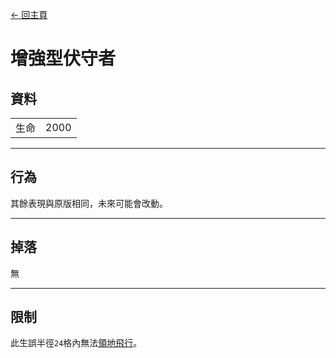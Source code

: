 [← 回主頁](../)
# 增強型伏守者

## 資料
<table>
    <tr><td align="end">生命</td><td>2000</td></tr>
</table>

---

## 行為
其餘表現與原版相同，未來可能會改動。

---

## 掉落
無

---

## 限制
此生誤半徑`24`格內無法[領地飛行](../item/land_flying_device.md)。